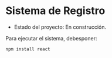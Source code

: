<h1> Sistema de Registro </h1>

- Estado del proyecto: En construcción.

Para ejecutar el sistema, debesponer:

````npm install react````
